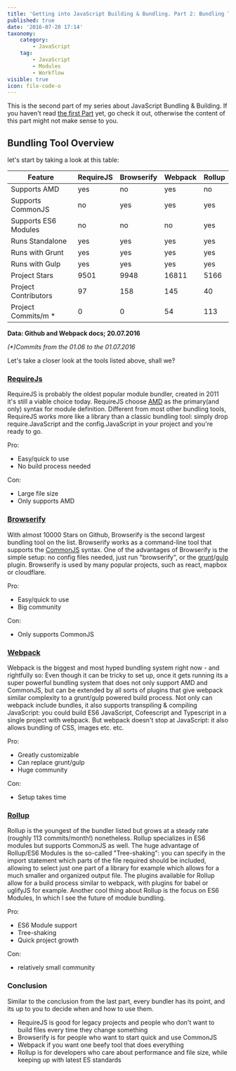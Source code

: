 ```yaml
---
title: 'Getting into JavaScript Building & Bundling. Part 2: Bundling Tools'
published: true
date: '2016-07-20 17:14'
taxonomy:
    category:
        - JavaScript
    tag:
        - JavaScript
        - Modules
        - Workflow
visible: true
icon: file-code-o
---
```


This is the second part of my series about JavaScript Bundling & Building. If you haven't read [the first Part](http://f-rilling.com/getting-into-javascript-building-and-bundling-part-1-modules) yet, go check it out, otherwise the content of this part might not make sense to you.

## Bundling Tool Overview

let's start by taking a look at this table:

Feature              | RequireJS | Browserify | Webpack | Rollup
-------------------- | --------- | ---------- | ------- | ------
Supports AMD         | yes       | no         | yes     | no
Supports CommonJS    | no        | yes        | yes     | yes
Supports ES6 Modules | no        | no         | no      | yes
Runs Standalone      | yes       | yes        | yes     | yes
Runs with Grunt      | yes       | yes        | yes     | yes
Runs with Gulp       | yes       | yes        | yes     | yes
Project Stars        | 9501      | 9948       | 16811   | 5166
Project Contributors | 97        | 158        | 145     | 40
Project Commits/m *  | 0         | 0          | 54      | 113

**Data: Github and Webpack docs; 20.07.2016**

_(*)Commits from the 01.06 to the 01.07.2016_

Let's take a closer look at the tools listed above, shall we?

### [RequireJs](http://requirejs.org)

RequireJS is probably the oldest popular module bundler, created in 2011 it's still a viable choice today. RequireJS choose [AMD](http://f-rilling.com/getting-into-JavaScript-building-and-bundling-part-1-modules) as the primary(and only) syntax for module definition. Different from most other bundling tools, RequireJS works more like a library than a classic bundling tool: simply drop require.JavaScript and the config.JavaScript in your project and you're ready to go.

Pro:

- Easy/quick to use
- No build process needed

Con:

- Large file size
- Only supports AMD

### [Browserify](http://browserify.org/)

With almost 10000 Stars on Github, Browserify is the second largest bundling tool on the list. Browserify works as a command-line tool that supports the [CommonJS](http://f-rilling.com/getting-into-JavaScript-building-and-bundling-part-1-modules) syntax. One of the advantages of Browserify is the simple setup: no config files needed, just run "browserify", or the [grunt](https://www.npmjs.com/package/grunt-browserify)/[gulp](https://www.npmjs.com/package/gulp-browserify) plugin. Browserify is used by many popular projects, such as react, mapbox or cloudflare.

Pro:

- Easy/quick to use
- Big community

Con:

- Only supports CommonJS

### [Webpack](https://webpack.github.io/)

Webpack is the biggest and most hyped bundling system right now - and rightfully so: Even though it can be tricky to set up, once it gets running its a super powerful bundling system that does not only support AMD and CommonJS, but can be extended by all sorts of plugins that give webpack similar complexity to a grunt/gulp powered build process. Not only can webpack include bundles, it also supports transpiling & compiling JavaScript: you could build ES6 JavaScript, Cofeescript and Typescript in a single project with webpack. But webpack doesn't stop at JavaScript: it also allows bundling of CSS, images etc. etc.

Pro:

- Greatly customizable
- Can replace grunt/gulp
- Huge community

Con:

- Setup takes time

### [Rollup](http://rollupjs.org/)

Rollup is the youngest of the bundler listed but grows at a steady rate (roughly 113 commits/month!) nonetheless. Rollup specializes in ES6 modules but supports CommonJS as well. The huge advantage of Rollup/ES6 Modules is the so-called "Tree-shaking": you can specify in the import statement which parts of the file required should be included, allowing to select just one part of a library for example which allows for a much smaller and organized output file. The plugins available for Rollup allow for a build process similar to webpack, with plugins for babel or uglifyJS for example. Another cool thing about Rollup is the focus on ES6 Modules, In which I see the future of module bundling.

Pro:

- ES6 Module support
- Tree-shaking
- Quick project growth

Con:

- relatively small community

### Conclusion

Similar to the conclusion from the last part, every bundler has its point, and its up to you to decide when and how to use them.

- RequireJS is good for legacy projects and people who don't want to build files every time they change something
- Browserify is for people who want to start quick and use CommonJS
- Webpack if you want one beefy tool that does everything
- Rollup is for developers who care about performance and file size, while keeping up with latest ES standards
